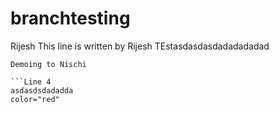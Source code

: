 # branchtesting
Rijesh
This line is written by Rijesh
TEstasdasdasdadadadadad
```Line 3
Demoing to Nischi

```Line 4
asdasdsdadadda
color="red"